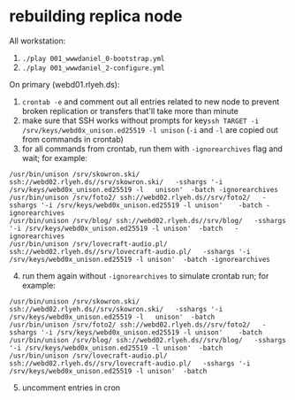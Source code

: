 # rebuilding replica node

All workstation:

1. `./play 001_wwwdaniel_0-bootstrap.yml`
2. `./play 001_wwwdaniel_2-configure.yml`

On primary (webd01.rlyeh.ds):

1. `crontab -e` and comment out all entries related to new node to prevent broken replication or transfers that'll take more than minute
2. make sure that SSH works without prompts for key`ssh TARGET -i /srv/keys/webd0x_unison.ed25519 -l unison` (`-i` and `-l` are copied out from commands in crontab)
3. for all commands from crontab, run them with `-ignorearchives` flag and wait; for example: 
  
```
/usr/bin/unison /srv/skowron.ski/ ssh://webd02.rlyeh.ds//srv/skowron.ski/   -sshargs '-i /srv/keys/webd0x_unison.ed25519 -l   unison'  -batch -ignorearchives
/usr/bin/unison /srv/foto2/ ssh://webd02.rlyeh.ds//srv/foto2/   -sshargs '-i /srv/keys/webd0x_unison.ed25519 -l unison'    -batch -ignorearchives
/usr/bin/unison /srv/blog/ ssh://webd02.rlyeh.ds//srv/blog/   -sshargs '-i /srv/keys/webd0x_unison.ed25519 -l unison'  -batch   -ignorearchives
/usr/bin/unison /srv/lovecraft-audio.pl/ ssh://webd02.rlyeh.ds//srv/lovecraft-audio.pl/   -sshargs '-i /srv/keys/webd0x_unison.ed25519 -l unison'  -batch -ignorearchives
```
4. run them again without `-ignorearchives` to simulate crontab run; for example:

```
/usr/bin/unison /srv/skowron.ski/ ssh://webd02.rlyeh.ds//srv/skowron.ski/   -sshargs '-i /srv/keys/webd0x_unison.ed25519 -l   unison'  -batch
/usr/bin/unison /srv/foto2/ ssh://webd02.rlyeh.ds//srv/foto2/   -sshargs '-i /srv/keys/webd0x_unison.ed25519 -l unison'    -batch
/usr/bin/unison /srv/blog/ ssh://webd02.rlyeh.ds//srv/blog/   -sshargs '-i /srv/keys/webd0x_unison.ed25519 -l unison'  -batch
/usr/bin/unison /srv/lovecraft-audio.pl/ ssh://webd02.rlyeh.ds//srv/lovecraft-audio.pl/   -sshargs '-i /srv/keys/webd0x_unison.ed25519 -l unison'  -batch
```
5. uncomment entries in cron